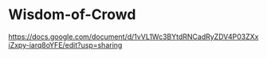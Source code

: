 # Wisdom-of-Crowd

https://docs.google.com/document/d/1vVL1Wc3BYtdRNCadRyZDV4P03ZXxiZxpy-iarq8oYFE/edit?usp=sharing
